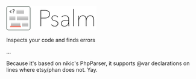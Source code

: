 <img src="PsalmLogo.png" height="64" alt="logo" />

Inspects your code and finds errors

...

Because it's based on nikic's PhpParser, it supports @var declarations on lines where etsy/phan does not. Yay.
